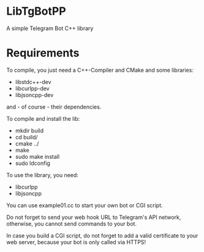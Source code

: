 # LibTgBotPP
A simple Telegram Bot C++ library

# Requirements

To compile, you just need a C++-Compiler and CMake and some libraries:
* libstdc++-dev
* libcurlpp-dev
* libjsoncpp-dev

and - of course - their dependencies.

To compile and install the lib:
* mkdir build
* cd build/
* cmake ../
* make
* sudo make install
* sudo ldconfig

To use the library, you need:
* libcurlpp
* libjsoncpp

You can use example01.cc to start your own bot or CGI script.

Do not forget to send your web hook URL to Telegram's API network,
otherwise, you cannot send commands to your bot.

In case you build a CGI script, do not forget to add a valid
certificate to your web server, because your bot is only called via
HTTPS!
